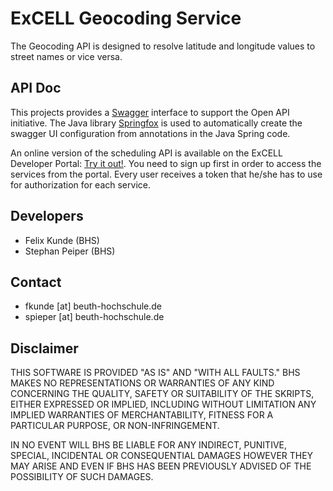 # ExCELL Geocoding Service

The Geocoding API is designed to resolve latitude and longitude values to street names or vice versa.

## API Doc

This projects provides a [Swagger](https://swagger.io/) interface to support the Open API initiative. The Java library [Springfox](http://springfox.github.io/springfox/) is used to automatically create the swagger UI configuration from annotations in the Java Spring code.

An online version of the scheduling API is available on the ExCELL Developer Portal: [Try it out!](https://www.excell-mobility.de/developer/docs.php?service=geocoding_service). You need to sign up first in order to access the services from the portal. Every user receives a token that he/she has to use for authorization for each service.


## Developers

* Felix Kunde (BHS)
* Stephan Peiper (BHS)

## Contact

* fkunde [at] beuth-hochschule.de
* spieper [at] beuth-hochschule.de

## Disclaimer

THIS SOFTWARE IS PROVIDED "AS IS" AND "WITH ALL FAULTS." 
BHS MAKES NO REPRESENTATIONS OR WARRANTIES OF ANY KIND CONCERNING THE 
QUALITY, SAFETY OR SUITABILITY OF THE SKRIPTS, EITHER EXPRESSED OR 
IMPLIED, INCLUDING WITHOUT LIMITATION ANY IMPLIED WARRANTIES OF 
MERCHANTABILITY, FITNESS FOR A PARTICULAR PURPOSE, OR NON-INFRINGEMENT.

IN NO EVENT WILL BHS BE LIABLE FOR ANY INDIRECT, PUNITIVE, SPECIAL, 
INCIDENTAL OR CONSEQUENTIAL DAMAGES HOWEVER THEY MAY ARISE AND EVEN IF 
BHS HAS BEEN PREVIOUSLY ADVISED OF THE POSSIBILITY OF SUCH DAMAGES.
